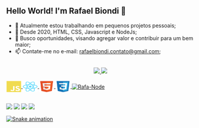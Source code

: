 ## Hello World! I'm Rafael Biondi 👋

- 🔭 Atualmente estou trabalhando em pequenos projetos pessoais;
- 🌱 Desde 2020, HTML, CSS, Javascript e NodeJs;
- 👯 Busco oportunidades, visando agregar valor e contribuir para um bem maior;
- 📫 Contate-me no e-mail: rafaelbiondi.contato@gmail.com;

##

<div align="center">
  <a href="https://github.com/RafaBiondi">
  <img height="150em" src="https://github-readme-stats.vercel.app/api?username=RafaBiondi&show_icons=true&theme=dracula&include_all_commits=true&count_private=true"/>
  <img height="150em" src="https://github-readme-stats.vercel.app/api/top-langs/?username=RafaBiondi&layout=compact&langs_count=7&theme=dracula"/>
</div>

<div style="display: inline_block"><br>
  <img align="center" alt="Rafa-Js" height="30" width="40" src="https://raw.githubusercontent.com/devicons/devicon/master/icons/javascript/javascript-plain.svg">
  <img align="center" alt="Rafa-React" height="30" width="40" src="https://raw.githubusercontent.com/devicons/devicon/master/icons/react/react-original.svg">
  <img align="center" alt="Rafa-HTML" height="30" width="40" src="https://raw.githubusercontent.com/devicons/devicon/master/icons/html5/html5-original.svg">
  <img align="center" alt="Rafa-CSS" height="30" width="40" src="https://raw.githubusercontent.com/devicons/devicon/master/icons/css3/css3-original.svg">
  <img align="center" alt="Rafa-Node" height="30" width="40" src="https://cdn.jsdelivr.net/gh/devicons/devicon/icons/nodejs/nodejs-original.svg" />
</div>

##

<div> 
  <a href="https://instagram.com/rafa.biondi" target="_blank"><img src="https://img.shields.io/badge/-Instagram-%23E4405F?style=for-the-badge&logo=instagram&logoColor=white" target="_blank"></a>
  <a href = "mailto:eubiondi@gmail.com"><img src="https://img.shields.io/badge/-Gmail-%23333?style=for-the-badge&logo=gmail&logoColor=white" target="_blank"></a>
  <a href="https://www.linkedin.com/in/rafabiondi/" target="_blank"><img src="https://img.shields.io/badge/-LinkedIn-%230077B5?style=for-the-badge&logo=linkedin&logoColor=white" target="_blank"></a> 
 <a href="https://app.rocketseat.com.br/me/rafael-biondi-02476" target="_blank"><img src="https://img.shields.io/badge/Rocketseat-%237159c1?style=for-the-badge&logo=ghost" target="_blank">
   
  ![Snake animation](https://github.com/RafaBiondi/RafaBiondi/blob/output/github-contribution-grid-snake.svg)
   
</div>
  
